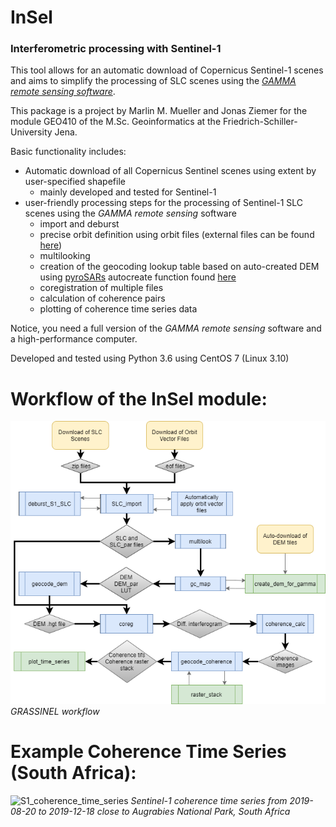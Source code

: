 # InSel
### Interferometric processing with Sentinel-1

This tool allows for an automatic download of Copernicus Sentinel-1 scenes and aims to simplify the processing of SLC 
scenes using the [_GAMMA remote sensing software_](https://www.gamma-rs.ch/software).

This package is a project by Marlin M. Mueller and Jonas Ziemer for the module GEO410 of the M.Sc. Geoinformatics at the
Friedrich-Schiller-University Jena.

Basic functionality includes:
* Automatic download of all Copernicus Sentinel scenes using extent by user-specified shapefile
    * mainly developed and tested for Sentinel-1
* user-friendly processing steps for the processing of Sentinel-1 SLC scenes using the _GAMMA remote sensing_ software
    * import and deburst
    * precise orbit definition using orbit files (external files can be found [here](https://qc.sentinel1.eo.esa.int/))
    * multilooking
    * creation of the geocoding lookup table based on auto-created DEM using [pyroSARs](https://github.com/johntruckenbrodt/pyroSAR) 
      autocreate function found [here](https://pyrosar.readthedocs.io/en/latest/pyroSAR.html#module-pyroSAR.gamma.dem)
    * coregistration of multiple files
    * calculation of coherence pairs
    * plotting of coherence time series data
    
Notice, you need a full version of the _GAMMA remote sensing_ software and a high-performance computer.

Developed and tested using Python 3.6 using CentOS 7 (Linux 3.10)

# Workflow of the InSel module:
![InSel_workflow](InSel/preview_files/Workflow.png)
_GRASSINEL workflow_

# Example Coherence Time Series (South Africa):
![S1_coherence_time_series](InSel/preview_files/Coherence_time_series.gif)
_Sentinel-1 coherence time series from 2019-08-20 to 2019-12-18 close to Augrabies National Park, South Africa_
